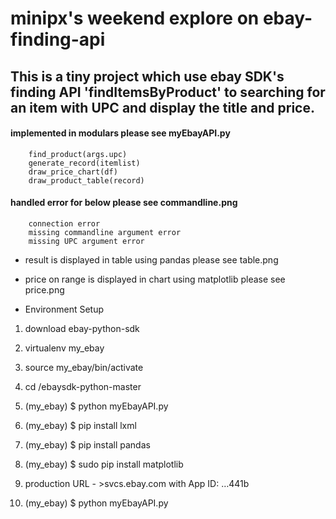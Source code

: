 # minipx's weekend explore on ebay-finding-api

## This is a tiny project which use ebay SDK's finding API 'findItemsByProduct' to searching for an item with UPC and display the title and price.

#### implemented in modulars please see myEbayAPI.py
		find_product(args.upc)
		generate_record(itemlist)
		draw_price_chart(df)
		draw_product_table(record)

#### handled error for below please see commandline.png
		connection error
        missing commandline argument error
        missing UPC argument error

* result is displayed in table using pandas please see table.png


* price on range is displayed in chart using matplotlib please see price.png


* Environment Setup

1) download ebay-python-sdk

2) virtualenv my_ebay

3) source my_ebay/bin/activate

4) cd /ebaysdk-python-master

5) (my_ebay) $ python myEbayAPI.py 

6) (my_ebay) $ pip install lxml

7) (my_ebay) $ pip install pandas

8) (my_ebay) $ sudo pip install matplotlib

9) production URL - >svcs.ebay.com with App ID: …441b

10) (my_ebay) $ python myEbayAPI.py



